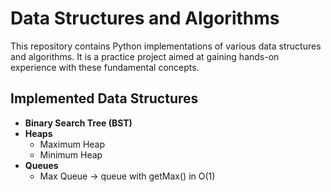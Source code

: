 # Data Structures and Algorithms

This repository contains Python implementations of various data structures and algorithms. It is a practice project aimed at gaining hands-on experience with these fundamental concepts.

## Implemented Data Structures

- **Binary Search Tree (BST)**
- **Heaps**
  - Maximum Heap
  - Minimum Heap
- **Queues**
  - Max Queue -> queue with getMax() in O(1)

